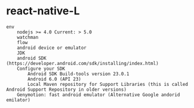 # react-native-L
    env
        nodejs >= 4.0 Current: > 5.0 
        watchman
        flow
        android device or emulator
        JDK
        android SDK (https://developer.android.com/sdk/installing/index.html)
        Configure your SDK 
            Android SDK Build-tools version 23.0.1
            Android 6.0 (API 23)
            Local Maven repository for Support Libraries (this is called Android Support Repository in older versions)
        Genymotion: fast android emulator (Alternative Google andorid emilator)
